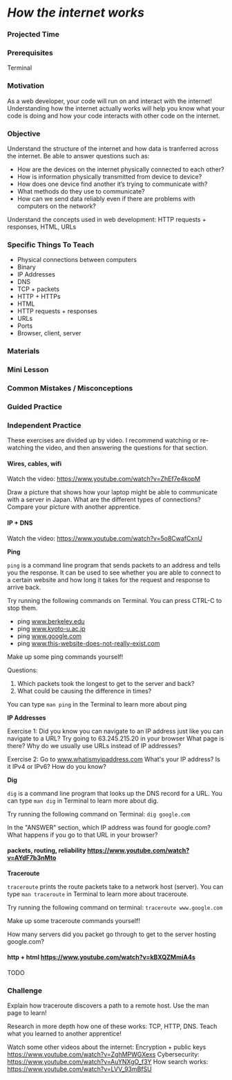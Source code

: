 # ___How the internet works___

### Projected Time


### Prerequisites
Terminal

### Motivation
As a web developer, your code will run on and interact with the internet! Understanding how the internet actually works will help you know what your code is doing and how your code interacts with other code on the internet.

### Objective
Understand the structure of the internet and how data is tranferred across the internet. Be able to answer questions such as:
- How are the devices on the internet physically connected to each other?
- How is information physically transmitted from device to device?
- How does one device find another it’s trying to communicate with?
- What methods do they use to communicate?
- How can we send data reliably even if there are problems with computers on the network?

Understand the concepts used in web development: HTTP requests + responses, HTML, URLs

### Specific Things To Teach
- Physical connections between computers
- Binary
- IP Addresses
- DNS
- TCP + packets
- HTTP + HTTPs
- HTML
- HTTP requests + responses
- URLs
- Ports
- Browser, client, server

### Materials


### Mini Lesson


### Common Mistakes / Misconceptions


### Guided Practice


### Independent Practice


These exercises are divided up by video. I recommend watching or re-watching the video, and then answering the questions for that section.

#### Wires, cables, wifi 

Watch the video: https://www.youtube.com/watch?v=ZhEf7e4kopM

Draw a picture that shows how your laptop might be able to communicate with a server in Japan. What are the different types of connections? Compare your picture with another apprentice.

#### IP + DNS

Watch the video: https://www.youtube.com/watch?v=5o8CwafCxnU

**Ping**

`ping` is a command line program that sends packets to an address and tells you the response. It can be used to see whether you are able to connect to a certain website and how long it takes for the request and response to arrive back.

Try running the following commands on Terminal. You can press CTRL-C to stop them.
- ping www.berkeley.edu 
- ping www.kyoto-u.ac.jp
- ping www.google.com
- ping www.this-website-does-not-really-exist.com

Make up some ping commands yourself!

Questions:
1. Which packets took the longest to get to the server and back?
2. What could be causing the difference in times?

You can type `man ping`  in the Terminal to learn more about ping

**IP Addresses**

Exercise 1: 
Did you know you can navigate to an IP address just like you can navigate to a URL?
Try going to 63.245.215.20 in your browser
What page is there?
Why do we usually use URLs instead of IP addresses?

Exercise 2: 
Go to www.whatismyipaddress.com 
What's your IP address?
Is it IPv4 or IPv6? How do you know?

**Dig**

`dig` is a command line program that looks up the DNS record for a URL.
You can type `man dig` in Terminal to learn more about dig.

Try running the following command on Terminal:
`dig google.com`

In the "ANSWER" section, which IP address was found for google.com?
What happens if you go to that URL in your browser?


#### packets, routing, reliability https://www.youtube.com/watch?v=AYdF7b3nMto

**Traceroute**

`traceroute` prints the route packets take to a network host (server).
You can type `man traceroute` in Terminal to learn more about traceroute.

Try running the following command on terminal:
`traceroute www.google.com`

Make up some traceroute commands yourself!

How many servers did you packet go through to get to the server hosting google.com?


#### http + html https://www.youtube.com/watch?v=kBXQZMmiA4s
TODO


### Challenge

Explain how traceroute discovers a path to a remote host. Use the man page to learn!

Research in more depth how one of these works: TCP, HTTP, DNS.
Teach what you learned to another apprentice!

Watch some other videos about the internet:
Encryption + public keys https://www.youtube.com/watch?v=ZghMPWGXexs
Cybersecurity: https://www.youtube.com/watch?v=AuYNXgO_f3Y
How search works: https://www.youtube.com/watch?v=LVV_93mBfSU
